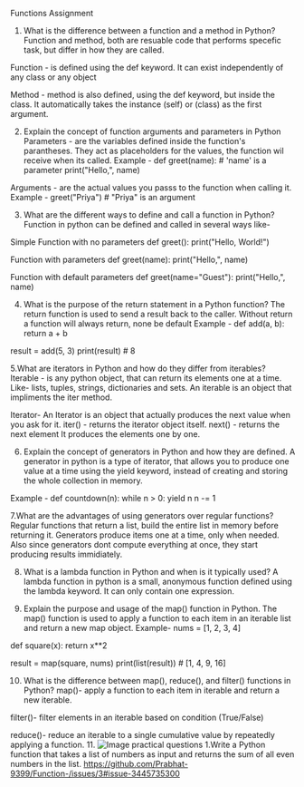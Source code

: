 Functions Assignment
1. What is the difference between a function and a method in Python?
Function and method, both are resuable code that performs specefic task, but differ in how they are called.

Function - is defined using the def keyword. It can exist independently of any class or any object

Method - method is also defined, using the def keyword, but inside the class. It automatically takes the instance (self) or (class) as the first argument.

2. Explain the concept of function arguments and parameters in Python
Parameters - are the variables defined inside the function's parantheses. They act as placeholders for the values, the function wil receive when its called. Example - def greet(name): # 'name' is a parameter print("Hello,", name)

Arguments - are the actual values you passs to the function when calling it. Example - greet("Priya") # "Priya" is an argument

3. What are the different ways to define and call a function in Python?
Function in python can be defined and called in several ways like-

Simple Function with no parameters def greet(): print("Hello, World!")

Function with parameters def greet(name): print("Hello,", name)

Function with default parameters def greet(name="Guest"): print("Hello,", name)

4. What is the purpose of the return statement in a Python function?
The return function is used to send a result back to the caller. Without return a function will always return, none be default Example - def add(a, b): return a + b

result = add(5, 3) print(result) # 8

5.What are iterators in Python and how do they differ from iterables?
Iterable - is any python object, that can return its elements one at a time. Like- lists, tuples, strings, dictionaries and sets. An iterable is an object that impliments the iter method.

Iterator- An Iterator is an object that actually produces the next value when you ask for it. iter() - returns the iterator object itself. next() - returns the next element It produces the elements one by one.

6. Explain the concept of generators in Python and how they are defined.
A generator in python is a type of iterator, that allows you to produce one value at a time using the yield keyword, instead of creating and storing the whole collection in memory.

Example - def countdown(n): while n > 0: yield n n -= 1

7.What are the advantages of using generators over regular functions?
Regular functions that return a list, build the entire list in memory before returning it. Generators produce items one at a time, only when needed. Also since generators dont compute everything at once, they start producing results immidiately.

8. What is a lambda function in Python and when is it typically used?
A lambda function in python is a small, anonymous function defined using the lambda keyword. It can only contain one expression.

9. Explain the purpose and usage of the map() function in Python.
The map() function is used to apply a function to each item in an iterable list and return a new map object. Example- nums = [1, 2, 3, 4]

def square(x): return x**2

result = map(square, nums) print(list(result)) # [1, 4, 9, 16]

10. What is the difference between map(), reduce(), and filter() functions in Python?
map()- apply a function to each item in iterable and return a new iterable.

filter()- filter elements in an iterable based on condition (True/False)

reduce()- reduce an iterable to a single cumulative value by repeatedly applying a function.
11.
![Image](https://github.com/user-attachments/assets/1285551b-b657-4956-ac0e-a54542b62382)
practical questions 
1.Write a Python function that takes a list of numbers as input and returns the sum of all even numbers in the list.
https://github.com/Prabhat-9399/Function-/issues/3#issue-3445735300
